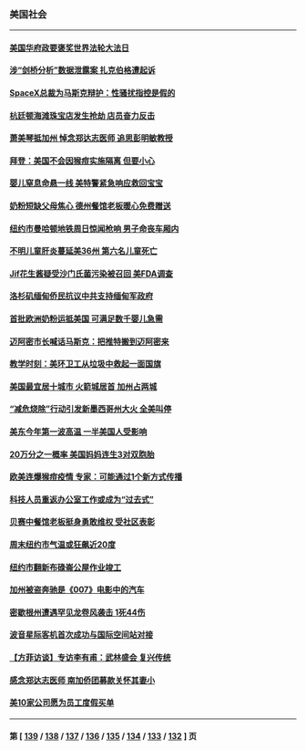 ### 美国社会
---
#### [美国华府政要褒奖世界法轮大法日](../../pages/ncid1078160/n13743770.md) 
#### [涉“剑桥分析”数据泄露案 扎克伯格遭起诉](../../pages/ncid1078160/n13743801.md) 
#### [SpaceX总裁为马斯克辩护：性骚扰指控是假的](../../pages/ncid1078160/n13743816.md) 
#### [杭廷顿海滩珠宝店发生抢劫 店员奋力反击](../../pages/ncid1078160/n13743828.md) 
#### [萧美琴抵加州 悼念郑达志医师 追思彭明敏教授](../../pages/ncid1078160/n13743784.md) 
#### [拜登：美国不会因猴痘实施隔离 但要小心](../../pages/ncid1078160/n13743669.md) 
#### [婴儿窒息命悬一线 美特警紧急响应救回宝宝](../../pages/ncid1078160/n13743196.md) 
#### [奶粉短缺父母焦心 德州餐馆老板暖心免费赠送](../../pages/ncid1078160/n13743027.md) 
#### [纽约市曼哈顿地铁周日惊闻枪响 男子命丧车厢内](../../pages/ncid1078160/n13743259.md) 
#### [不明儿童肝炎蔓延美36州 第六名儿童死亡](../../pages/ncid1078160/n13743039.md) 
#### [Jif花生酱疑受沙门氏菌污染被召回 美FDA调查](../../pages/ncid1078160/n13743040.md) 
#### [洛杉矶缅甸侨民抗议中共支持缅甸军政府](../../pages/ncid1078160/n13743089.md) 
#### [首批欧洲奶粉运抵美国 可满足数千婴儿急需](../../pages/ncid1078160/n13742974.md) 
#### [迈阿密市长喊话马斯克：把推特搬到迈阿密来](../../pages/ncid1078160/n13742978.md) 
#### [教学时刻：美环卫工从垃圾中救起一面国旗](../../pages/ncid1078160/n13742699.md) 
#### [美国最宜居十城市 火箭城居首 加州占两城](../../pages/ncid1078160/n13742420.md) 
#### [“减危烧除”行动引发新墨西哥州大火 全美叫停](../../pages/ncid1078160/n13742383.md) 
#### [美东今年第一波高温  一半美国人受影响](../../pages/ncid1078160/n13742391.md) 
#### [20万分之一概率 美国妈妈连生3对双胞胎](../../pages/ncid1078160/n13741985.md) 
#### [欧美连爆猴痘疫情 专家：可能通过1个新方式传播](../../pages/ncid1078160/n13742050.md) 
#### [科技人员重返办公室工作或成为“过去式”](../../pages/ncid1078160/n13742088.md) 
#### [贝赛中餐馆老板挺身勇敢维权 受社区表彰](../../pages/ncid1078160/n13742014.md) 
#### [周末纽约市气温或狂飙近20度](../../pages/ncid1078160/n13742031.md) 
#### [纽约市翻新布碌崙公屋作业竣工](../../pages/ncid1078160/n13742029.md) 
#### [加州被盗奔驰是《007》电影中的汽车](../../pages/ncid1078160/n13742022.md) 
#### [密歇根州遭遇罕见龙卷风袭击 1死44伤](../../pages/ncid1078160/n13742000.md) 
#### [波音星际客机首次成功与国际空间站对接](../../pages/ncid1078160/n13741997.md) 
#### [【方菲访谈】专访李有甫：武林盛会 复兴传统](../../pages/ncid1078160/n13741832.md) 
#### [感念郑达志医师 南加侨团募款关怀其妻小](../../pages/ncid1078160/n13741880.md) 
#### [美10家公司愿为员工度假买单](../../pages/ncid1078160/n13741758.md) 

---
#### 第 [ [139](./139.md) / [138](./138.md) / [137](./137.md) / [136](./136.md) / [135](./135.md) / [134](./134.md) / [133](./133.md) / [132](./132.md) ] 页

